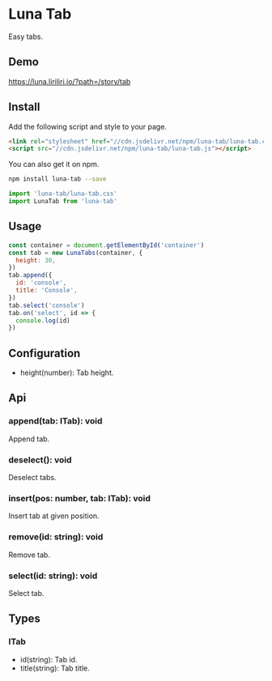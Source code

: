 # Luna Tab

Easy tabs.

## Demo

https://luna.liriliri.io/?path=/story/tab

## Install

Add the following script and style to your page.

```html
<link rel="stylesheet" href="//cdn.jsdelivr.net/npm/luna-tab/luna-tab.css" />
<script src="//cdn.jsdelivr.net/npm/luna-tab/luna-tab.js"></script>
```

You can also get it on npm.

```bash
npm install luna-tab --save
```

```javascript
import 'luna-tab/luna-tab.css'
import LunaTab from 'luna-tab'
```

## Usage

```javascript
const container = document.getElementById('container')
const tab = new LunaTabs(container, {
  height: 30,
})
tab.append({
  id: 'console',
  title: 'Console',
})
tab.select('console')
tab.on('select', id => {
  console.log(id)
})
```

## Configuration

* height(number): Tab height.

## Api

### append(tab: ITab): void

Append tab.

### deselect(): void

Deselect tabs.

### insert(pos: number, tab: ITab): void

Insert tab at given position.

### remove(id: string): void

Remove tab.

### select(id: string): void

Select tab.

## Types

### ITab

* id(string): Tab id.
* title(string): Tab title.
